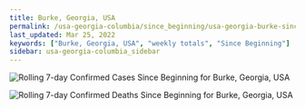 ```yaml
---
title: Burke, Georgia, USA
permalink: /usa-georgia-columbia/since_beginning/usa-georgia-burke-since_beginning.html
last_updated: Mar 25, 2022
keywords: ["Burke, Georgia, USA", "weekly totals", "Since Beginning"]
sidebar: usa-georgia-columbia_sidebar
---
```


![Rolling 7-day Confirmed Cases Since Beginning for Burke, Georgia, USA](/covid_tracker/images/graphs/usa-georgia-burke-rolling_7_days_confirmed-since_beginning_graph.png)

![Rolling 7-day Confirmed Deaths Since Beginning for Burke, Georgia, USA](/covid_tracker/images/graphs/usa-georgia-burke-rolling_7_days_deaths-since_beginning_graph.png)
